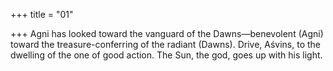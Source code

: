 +++
title = "01"

+++
Agni has looked toward the vanguard of the Dawns—benevolent (Agni)  toward the treasure-conferring of the radiant (Dawns).
Drive, Aśvins, to the dwelling of the one of good action. The Sun, the  god, goes up with his light.